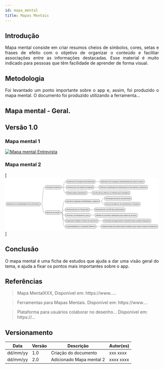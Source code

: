 ```yaml
---
id: mapa_mental
title: Mapas Mentais
---
```


## Introdução

<p align = "justify">
Mapa mental consiste em criar resumos cheios de símbolos, cores, setas e frases de efeito com o objetivo de organizar o conteúdo e facilitar associações entre as informações destacadas. Esse material é muito indicado para pessoas que têm facilidade de aprender de forma visual.
</p>

## Metodologia

<p align = "justify">
Foi levantado um ponto importante sobre o app e, assim, foi produzido o mapa mental. O documento foi produzido utilizando a ferramenta...
</p>

## Mapa mental - Geral.

## Versão 1.0

### Mapa mental 1

[![Mapa mental Entrevista](../assets/Mapas_mentais/....png)](../assets/Mapas_mentais/...png)

### Mapa mental 2

[![Mapa mental Brainstorm](/docs/assets/Mapas%20mentais/mapamentalbrainstorm.png)]

## Conclusão

<p align = "justify">
O mapa mental é uma ficha de estudos que ajuda a dar uma visão geral do tema, e ajuda a fixar os pontos mais importantes sobre o app.
</p>

## Referências

> Mapa MentalXXX, Disponível em: https://www.....

> Ferramentas para Mapas Mentais. Disponível em: https://www....

> Plataforma para usuários colaborar no desenho... Disponível em: https://...

## Versionamento

| Data     | Versão | Descrição                | Autor(es) |
| -------- | ------ | ------------------------ | --------- |
| dd/mm/yy | 1.0    | Criação do documento     | xxx xxxx  |
| dd/mm/yy | 2.0    | Adicionado Mapa mental 2 | xxxx xxxx |

